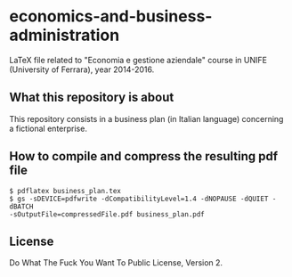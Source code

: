 # economics-and-business-administration
LaTeX file related to "Economia e gestione aziendale" course in UNIFE 
(University of Ferrara), year 2014-2016.

## What this repository is about
This repository consists in a business plan (in Italian language) concerning a 
fictional enterprise.

## How to compile and compress the resulting pdf file
```
$ pdflatex business_plan.tex
$ gs -sDEVICE=pdfwrite -dCompatibilityLevel=1.4 -dNOPAUSE -dQUIET -dBATCH 
-sOutputFile=compressedFile.pdf business_plan.pdf

```

## License
Do What The Fuck You Want To Public License, Version 2.
